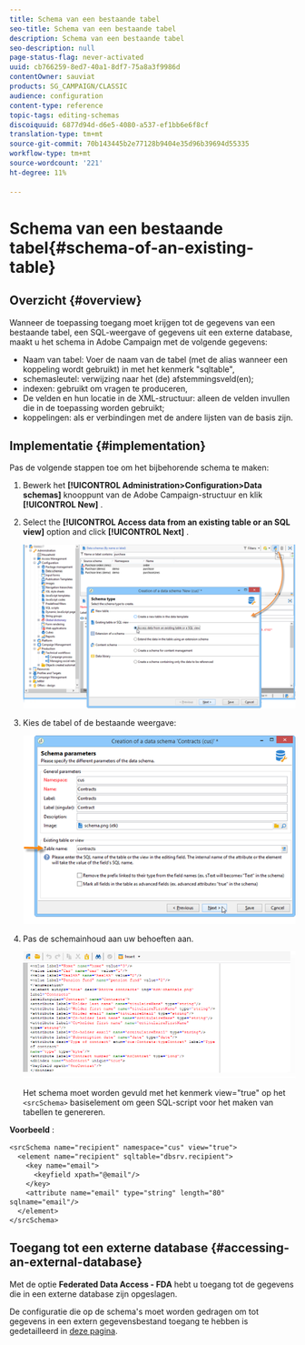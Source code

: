 ```yaml
---
title: Schema van een bestaande tabel
seo-title: Schema van een bestaande tabel
description: Schema van een bestaande tabel
seo-description: null
page-status-flag: never-activated
uuid: cb766259-8ed7-40a1-8df7-75a8a3f9986d
contentOwner: sauviat
products: SG_CAMPAIGN/CLASSIC
audience: configuration
content-type: reference
topic-tags: editing-schemas
discoiquuid: 6877d94d-d6e5-4080-a537-ef1bb6e6f8cf
translation-type: tm+mt
source-git-commit: 70b143445b2e77128b9404e35d96b39694d55335
workflow-type: tm+mt
source-wordcount: '221'
ht-degree: 11%

---
```



# Schema van een bestaande tabel{#schema-of-an-existing-table}

## Overzicht {#overview}

Wanneer de toepassing toegang moet krijgen tot de gegevens van een bestaande tabel, een SQL-weergave of gegevens uit een externe database, maakt u het schema in Adobe Campaign met de volgende gegevens:

* Naam van tabel: Voer de naam van de tabel (met de alias wanneer een koppeling wordt gebruikt) in met het kenmerk &quot;sqltable&quot;,
* schemasleutel: verwijzing naar het (de) afstemmingsveld(en);
* indexen: gebruikt om vragen te produceren,
* De velden en hun locatie in de XML-structuur: alleen de velden invullen die in de toepassing worden gebruikt;
* koppelingen: als er verbindingen met de andere lijsten van de basis zijn.

## Implementatie {#implementation}

Pas de volgende stappen toe om het bijbehorende schema te maken:

1. Bewerk het **[!UICONTROL Administration>Configuration>Data schemas]** knooppunt van de Adobe Campaign-structuur en klik **[!UICONTROL New]** .
1. Select the **[!UICONTROL Access data from an existing table or an SQL view]** option and click **[!UICONTROL Next]** .

   ![](assets/s_ncs_configuration_extand_a_schema.png)

1. Kies de tabel of de bestaande weergave:

   ![](assets/s_ncs_configuration_select_table.png)

1. Pas de schemainhoud aan uw behoeften aan.

   ![](assets/s_ncs_configuration_view_create_schema.png)

   Het schema moet worden gevuld met het kenmerk view=&quot;true&quot; op het `<srcSchema>` basiselement om geen SQL-script voor het maken van tabellen te genereren.

**Voorbeeld** :

```
<srcSchema name="recipient" namespace="cus" view="true">
  <element name="recipient" sqltable="dbsrv.recipient">
    <key name="email">
      <keyfield xpath="@email"/>
    </key>   
    <attribute name="email" type="string" length="80" sqlname="email"/>
  </element>
</srcSchema>
```

## Toegang tot een externe database {#accessing-an-external-database}

Met de optie **Federated Data Access - FDA** hebt u toegang tot de gegevens die in een externe database zijn opgeslagen.

De configuratie die op de schema&#39;s moet worden gedragen om tot gegevens in een extern gegevensbestand toegang te hebben is gedetailleerd in [deze pagina](../../platform/using/creating-data-schema.md).
